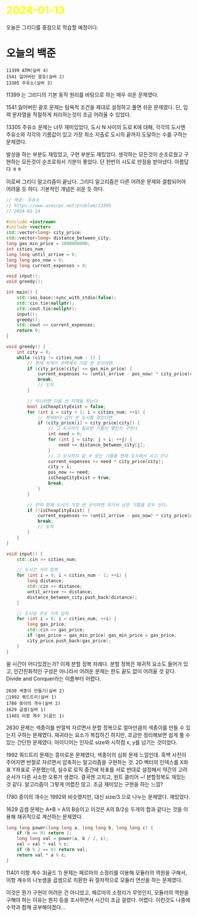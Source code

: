 # <span style="color:yellow">2024-01-13</span>

오늘은 그리디를 중점으로 학습할 예정이다.

# 오늘의 백준
```level25
11399 ATM(실버 4)
1541 잃어버린 괄호(실버 2)
13305 주유소(실버 3)
```

11399 는 그리디의 기본 동작 원리를 바탕으로 하는 매우 쉬운 문제였다.

1541 잃어버린 괄호 문제는 탐욕적 조건을 제대로 설정하고 풀면 쉬운 문제였다.
단, 입력 문자열을 적절하게 처리하는것이 조금 어려울 수 있었다.

13305 주유소 문제는 너무 재미있었다, 도시 N 사이의 도로 K에 대해, 각각의 도시엔 주유소와 각각의 기름값이 있고 가장 최소 지출로 도시의 끝까지 도달하는 수를 구하는 문제였다.

발상을 하는 부분도 재밌었고, 구현 부분도 재밌었다. 생각하는 모든것이 순조로웠고 구현하는 모든것이 순조로워서 기분이 좋았다. 단 한번의 시도로 만점을 받아냈다. 아름답다 ㅎㅎ

이로써 그리디 알고리즘이 끝났다. 그리디 알고리즘은 다른 어려운 문제와 결합되어야 어려울 듯 하다. 기본적인 개념은 쉬운 듯 하다. 

```cpp
// 백준: 주유소
// https://www.acmicpc.net/problem/13305
// 2024-01-14

#include <iostream>
#include <vector>
std::vector<long> city_price;
std::vector<long> distance_between_city;
long gas_min_price = 1000000000;
int cities_num;
long long until_arrive = 0;
long long pos_now = 0;
long long current_expenses = 0;

void input();
void greedy();

int main() {
    std::ios_base::sync_with_stdio(false);
    std::cin.tie(nullptr);
    std::cout.tie(nullptr);
    input();
    greedy();
    std::cout << current_expenses;
    return 0;
}

void greedy() {
    int city = 0;
    while (city != cities_num - 1) {
        // 현재 지역이 전역에서 가장 싼 곳이라면
        if (city_price[city] <= gas_min_price) {
            current_expenses += (until_arrive - pos_now) * city_price[city];
            break;
            // 도착
        }

        // 아니라면 다음 싼 지역을 찾는다
        bool isCheapCityExist = false;
        for (int i = city + 1; i < cities_num; ++i) {
            // 현재보다 값이 싼 도시를 찾았다면
            if (city_price[i] < city_price[city]) {
                // 그 도시까지 필요한 기름이 몇인지 구한다
                int need = 0;
                for (int j = city; j < i; ++j) {
                    need += distance_between_city[j];
                }
                // 그 도시까지 갈 수 있는 기름을 현재 도시에서 사고 간다
                current_expenses += need * city_price[city];
                city = i;
                pos_now += need;
                isCheapCityExist = true;
                break;
            }
        }

        // 만약 현재 도시가 가장 싼 곳이라면 여기서 남은 기름을 모두 산다.
        if (!isCheapCityExist) {
            current_expenses += (until_arrive - pos_now) * city_price[city];
            break;
            // 도착
        }
    }
}

void input() {
    std::cin >> cities_num;

    // 도시간 거리 입력
    for (int i = 0; i < cities_num - 1; ++i) {
        long distance;
        std::cin >> distance;
        until_arrive += distance;
        distance_between_city.push_back(distance);
    }

    // 도시당 주유 가격 입력
    for (int i = 0; i < cities_num; ++i) {
        long gas_price;
        std::cin >> gas_price;
        if (gas_price < gas_min_price) gas_min_price = gas_price;
        city_price.push_back(gas_price);
    }
}
```


쉴 시간이 어디있겠는가? 
이제 분할 정복 차례다. 분할 정복은 재귀적 요소도 들어가 있고, 인간친화적인 구성은 아니라서 어려운 문제는 한도 끝도 없이 어려울 것 같다. Divide and Conquer라는 이름부터 어렵다.

```level26
2630 색종이 만들기(실버 2)
1992 쿼드트리(실버 1)
1780 종이의 개수(실버 2)
1629 곱셈(실버 1)
11401 이항 계수 3(골드 1)
```

2630 문제는 색종이를 반절씩 자르면서 분할 정복으로 얼마만큼의 색종이를 만들 수 있는지 구하는 문제였다.
재귀라는 요소가 복잡하긴 하지만, 조금만 정리해보면 쉽게 풀 수 있는 간단한 문제였다.
아이디어는 인자로 size와 시작점 x, y를 넘기는 것이었다.

1992 쿼드트리 문제는 흥미로운 문제였다, 색종이의 심화 문제 느낌인데. 흑백 사진이 주어지면 반절로 자르면서 압축하는 알고리즘을 구현하는 것.
2D 벡터의 인덱스를 X좌표 Y좌표로 구분했는데, 실수로 로직 중간에 좌표를 서로 반대로 설정해서 약간의 고려 순서가 다른 사소한 오류가 생겼다.
결국엔 고치고, 원트 클리어  ~! 분할정복도 재밌는 것 같다. 알고리즘이 그렇게 어렵진 않고. 조금 재미있는 구현을 하는 느낌?

1780 종이의 개수는 1992와 비슷했지만, 대신 size/3 으로 나누는 문제였다. 재밌었다.

1629 곱셈 문제는 A\*B = A의 B승이고 이것은 A의 B/2승 두개의 합과 같다는 것을 이용해 재귀적으로 계산하는 문제였다.
```cpp
long long power(long long a, long long b, long long c) {
    if (b == 0) return 1;
    long long val = power(a, b / 2, c);
    val = val * val % c;
    if (b % 2 == 0) return val;
    return val * a % c;
}
```



11401 이항 계수 3(골드 1) 문제는 페르마의 소정리를 이용해 모듈러의 역원을 구해서, 이항 계수의 나눗셈을 곱셈으로 치환한 뒤 절차적으로 모듈러 연산을 하는 문제였다.

이것은 뭔가 구현이 어려운 건 아니었고, 페르마의 소정리가 무엇인지, 모듈러의 역원을 구해야 하는 이유는 뭔지 등을 조사하면서 시간이 조금 걸렸다. 어렵다. 이런것도 나중에 수학과 함께 공부해야겠다...

